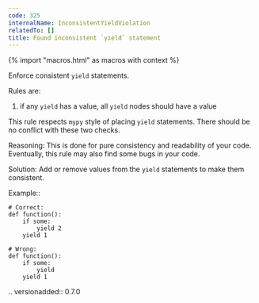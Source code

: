 ```yaml
---
code: 325
internalName: InconsistentYieldViolation
relatedTo: []
title: Found inconsistent `yield` statement
---
```


{% import "macros.html" as macros with context %}

Enforce consistent `yield` statements.

Rules are:

1.  if any `yield` has a value, all `yield` nodes should have a value

This rule respects `mypy` style of placing `yield` statements. There
should be no conflict with these two checks.

Reasoning: This is done for pure consistency and readability of your
code. Eventually, this rule may also find some bugs in your code.

Solution: Add or remove values from the `yield` statements to make them
consistent.

Example::

    # Correct:
    def function():
        if some:
            yield 2
        yield 1
    
    # Wrong:
    def function():
        if some:
            yield
        yield 1

.. versionadded:: 0.7.0